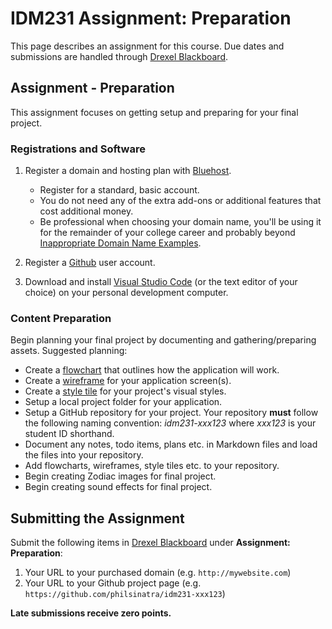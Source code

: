 # IDM231 Assignment: Preparation

This page describes an assignment for this course. Due dates and submissions are handled through [Drexel Blackboard](https://learn.dcollege.net/).

## Assignment - Preparation

This assignment focuses on getting setup and preparing for your final project.

### Registrations and Software

1. Register a domain and hosting plan with [Bluehost](https://www.bluehost.com/track/philsinatra/).
    - Register for a standard, basic account.
    - You do not need any of the extra add-ons or additional features that cost additional money.
    - Be professional when choosing your domain name, you'll be using it for the remainder of your college career and probably beyond [Inappropriate Domain Name Examples](http://www.boredpanda.com/worst-domain-names/).

1. Register a [Github](https://github.com) user account.
1. Download and install [Visual Studio Code](https://code.visualstudio.com) (or the text editor of your choice) on your personal development computer.

### Content Preparation

Begin planning your final project by documenting and gathering/preparing assets. Suggested planning:

- Create a [flowchart](http://digm.drexel.edu/crs/IDM231/cdn/instructor_materials/images/02-flowchart.png) that outlines how the application will work.
- Create a [wireframe](https://webdesign.tutsplus.com/articles/a-beginners-guide-to-wireframing--webdesign-7399) for your application screen(s).
- Create a [style tile](http://styletil.es) for your project's visual styles.
- Setup a local project folder for your application.
- Setup a GitHub repository for your project. Your repository **must** follow the following naming convention: _idm231-xxx123_ where _xxx123_ is your student ID shorthand.
- Document any notes, todo items, plans etc. in Markdown files and load the files into your repository.
- Add flowcharts, wireframes, style tiles etc. to your repository.
- Begin creating Zodiac images for final project.
- Begin creating sound effects for final project.

## Submitting the Assignment

Submit the following items in [Drexel Blackboard](https://learn.dcollege.net/) under **Assignment: Preparation**:

1. Your URL to your purchased domain (e.g. `http://mywebsite.com`)
1. Your URL to your Github project page (e.g. `https://github.com/philsinatra/idm231-xxx123`)

**Late submissions receive zero points.**

